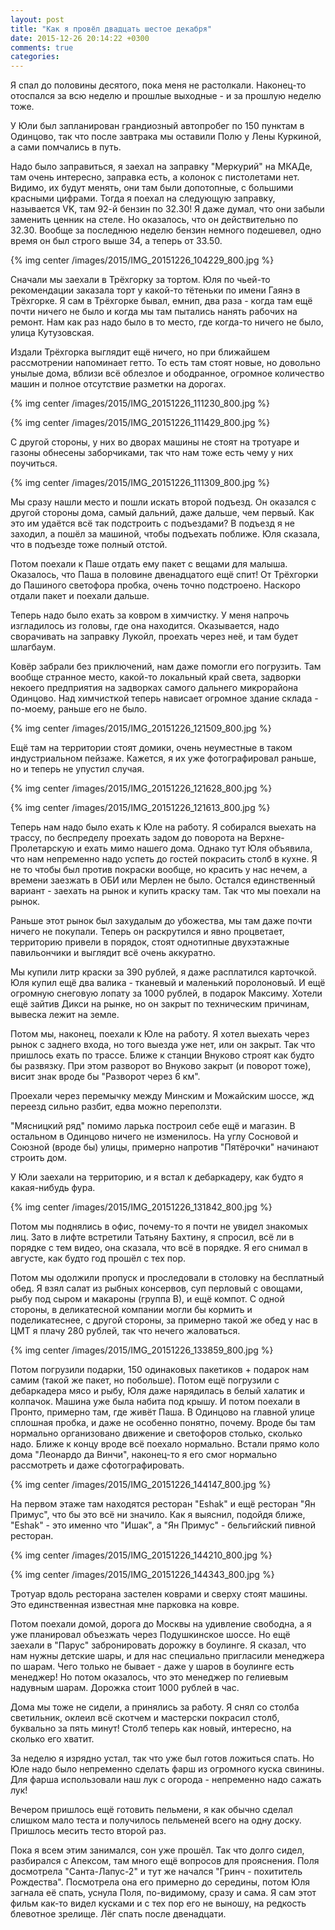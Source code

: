 ```yaml
---
layout: post
title: "Как я провёл двадцать шестое декабря"
date: 2015-12-26 20:14:22 +0300
comments: true
categories: 
---
```

Я спал до половины десятого, пока меня не растолкали. Наконец-то отоспался за всю неделю и прошлые выходные - и за прошлую неделю тоже.

У Юли был запланирован грандиозный автопробег по 150 пунктам в Одинцово, так что после завтрака мы оставили Полю у Лены Куркиной, а сами помчались в путь. 

Надо было заправиться, я заехал на заправку "Меркурий" на МКАДе, там очень интересно, заправка есть, а колонок с пистолетами нет. Видимо, их будут менять, они там были допотопные, с большими красными цифрами. Тогда я поехал на следующую заправку, называется VK, там 92-й бензин по 32.30! Я даже думал, что они забыли заменить ценник на стеле. Но оказалось, что он действительно по 32.30. Вообще за последнюю неделю бензин немного подешевел, одно время он был строго выше 34, а теперь от 33.50.

{% img center /images/2015/IMG_20151226_104229_800.jpg %}

Сначали мы заехали в Трёхгорку за тортом. Юля по чьей-то рекомендации заказала торт у какой-то тётеньки по имени Гаянэ в Трёхгорке. Я сам в Трёхгорке бывал, емнип, два раза - когда там ещё почти ничего не было и когда мы там пытались нанять рабочих на ремонт. Нам как раз надо было в то место, где когда-то ничего не было, улица Кутузовская.

Издали Трёхгорка выглядит ещё ничего, но при ближайшем рассмотрении напоминает гетто. То есть там стоят новые, но довольно унылые дома, вблизи всё облезлое и ободранное, огромное количество машин и полное отсутствие разметки на дорогах. 

{% img center /images/2015/IMG_20151226_111230_800.jpg %}

{% img center /images/2015/IMG_20151226_111429_800.jpg %}

С другой стороны, у них во дворах машины не стоят на тротуаре и газоны обнесены заборчиками, так что нам тоже есть чему у них поучиться.

{% img center /images/2015/IMG_20151226_111309_800.jpg %}

Мы сразу нашли место и пошли искать второй подъезд. Он оказался с другой стороны дома, самый дальний, даже дальше, чем первый. Как это им удаётся всё так подстроить с подъездами? В подъезд я не заходил, а пошёл за машиной, чтобы подъехать поближе. Юля сказала, что в подъезде тоже полный отстой. 

Потом поехали к Паше отдать ему пакет с вещами для малыша. Оказалось, что Паша в половине двенадцатого ещё спит! От Трёхгорки до Пашиного светофора пробка, очень точно подстроено. Наскоро отдали пакет и поехали дальше.

Теперь надо было ехать за ковром в химчистку. У меня напрочь изгладилось из головы, где она находится. Оказывается, надо сворачивать на заправку Лукойл, проехать через неё, и там будет шлагбаум.

Ковёр забрали без приключений, нам даже помогли его погрузить. Там вообще странное место, какой-то локальный край света, задворки некоего предприятия на задворках самого дальнего микрорайона Одинцово. Над химчисткой теперь нависает огромное здание склада - по-моему, раньше его не было.

{% img center /images/2015/IMG_20151226_121509_800.jpg %}

Ещё там на территории стоят домики, очень неуместные в таком индустриальном пейзаже. Кажется, я их уже фотографировал раньше, но и теперь не упустил случая.

{% img center /images/2015/IMG_20151226_121628_800.jpg %}

{% img center /images/2015/IMG_20151226_121613_800.jpg %}

Теперь нам надо было ехать к Юле на работу. Я собирался выехать на трассу, по беспределу проехать задом до поворота на Верхне-Пролетарскую и ехать мимо нашего дома. Однако тут Юля объявила, что нам непременно надо успеть до гостей покрасить столб в кухне. Я не то чтобы был против покраски вообще, но красить у нас нечем, а времени заезжать в ОБИ или Мерлен не было. Остался единственный вариант - заехать на рынок и купить краску там. Так что мы поехали на рынок.

Раньше этот рынок был захудалым до убожества, мы там даже почти ничего не покупали. Теперь он раскрутился и явно процветает, территорию привели в порядок, стоят однотипные двухэтажные павильончики и выглядит всё очень аккуратно.

Мы купили литр краски за 390 рублей, я даже расплатился карточкой. Юля купил ещё два валика - тканевый и маленький поролоновый. И ещё огромную снеговую лопату за 1000 рублей, в подарок Максиму. Хотели ещё зайтив  Дикси на рынке, но он закрыт по техническим причинам, вывеска лежит на земле.

Потом мы, наконец, поехали к Юле на работу. Я хотел выехать через рынок с заднего входа, но того выезда уже нет, или он закрыт. Так что пришлось ехать по трассе. Ближе к станции Внуково строят как будто бы развязку. При этом разворот во Внуково закрыт (и поворот тоже), висит знак вроде бы "Разворот через 6 км".

Проехали через перемычку между Минским и Можайским шоссе, жд переезд сильно разбит, едва можно переползти.

"Мясницкий ряд" помимо ларька построил себе ещё и магазин. В остальном в Одинцово ничего не изменилось. На углу Сосновой и Союзной (вроде бы) улицы, примерно напротив "Пятёрочки" начинают строить дом.

У Юли заехали на территорию, и я встал к дебаркадеру, как будто я какая-нибудь фура.

{% img center /images/2015/IMG_20151226_131842_800.jpg %}

Потом мы поднялись в офис, почему-то я почти не увидел знакомых лиц. Зато в лифте встретили Татьяну Бахтину, я спросил, всё ли в порядке с тем видео, она сказала, что всё в порядке. Я его снимал в августе, как будто год прошёл с тех пор. 

Потом мы одолжили пропуск и проследовали в столовку на бесплатный обед. Я взял салат из рыбных консервов, суп перловый с овощами, рыбу под сыром и макароны (группа В), и ещё компот. С одной стороны, в деликатесной компании могли бы кормить и поделикатеснее, с другой стороны, за примерно такой же обед у нас в ЦМТ я плачу 280 рублей, так что нечего жаловаться.

{% img center /images/2015/IMG_20151226_133859_800.jpg %}

Потом погрузили подарки, 150 одинаковых пакетиков + подарок нам самим (такой же пакет, но побольше). Потом ещё погрузили с дебаркадера мясо и рыбу, Юля даже нарядилась в белый халатик и колпачок. Машина уже была набита под крышу. И потом поехали в Пронто, примерно там, где живёт Паша. В Одинцово на главной улице сплошная пробка, и даже не особенно понятно, почему. Вроде бы там нормально организовано движение и светофоров столько, сколько надо. Ближе к концу вроде всё поехало нормально. Встали прямо коло дома "Леонардо да Винчи", наконец-то я его смог нормально рассмотреть и даже сфотографировать.

{% img center /images/2015/IMG_20151226_144147_800.jpg %}

На первом этаже там находятся ресторан "Eshak" и ещё ресторан "Ян Примус", что бы это всё ни значило. Как я выяснил, подойдя ближе, "Eshak" - это именно что "Ишак", а "Ян Примус" - бельгийский пивной ресторан.

{% img center /images/2015/IMG_20151226_144210_800.jpg %}

{% img center /images/2015/IMG_20151226_144343_800.jpg %}

Тротуар вдоль ресторана застелен коврами и сверху стоят машины. Это единственная известная мне парковка на ковре.

Потом поехали домой, дорога до Москвы на удивление свободна, а я уже планировал объезжать через Подушкинское шоссе. Но ещё заехали в "Парус" забронировать дорожку в боулинге. Я сказал, что нам нужны детские шары, и для нас специально пригласили менеджера по шарам. Чего только не бывает - даже у шаров в боулинге есть менеджер! Но потом оказалось, что это менеджер по гелиевым надувным шарам. Дорожка стоит 1000 рублей в час.

Дома мы тоже не сидели, а принялись за работу. Я снял со столба светильник, оклеил всё скотчем и мастерски покрасил столб, буквально за пять минут! Столб теперь как новый, интересно, на сколько его хватит.

За неделю я изрядно устал, так что уже был готов ложиться спать. Но Юле надо было непременно сделать фарш из огромного куска свинины. Для фарша использовали наш лук с огорода - непременно надо сажать лук!

Вечером пришлось ещё готовить пельмени, я как обычно сделал слишком мало теста и получилось пельменей всего на одну доску. Пришлось месить тесто второй раз.

Пока я всем этим занимался, сон уже прошёл. Так что долго сидел, разбирался с Апексом, там много ещё вопросов для прояснения. Поля досмотрела "Санта-Лапус-2" и тут же начался "Гринч - похититель Рождества". Посмотрела она его примерно до середины, потом Юля загнала её спать, уснула Поля, по-видимому, сразу и сама. Я сам этот фильм как-то видел кусками и с тех пор его не выношу, на редкость блевотное зрелище. Лёг спать после двенадцати.
